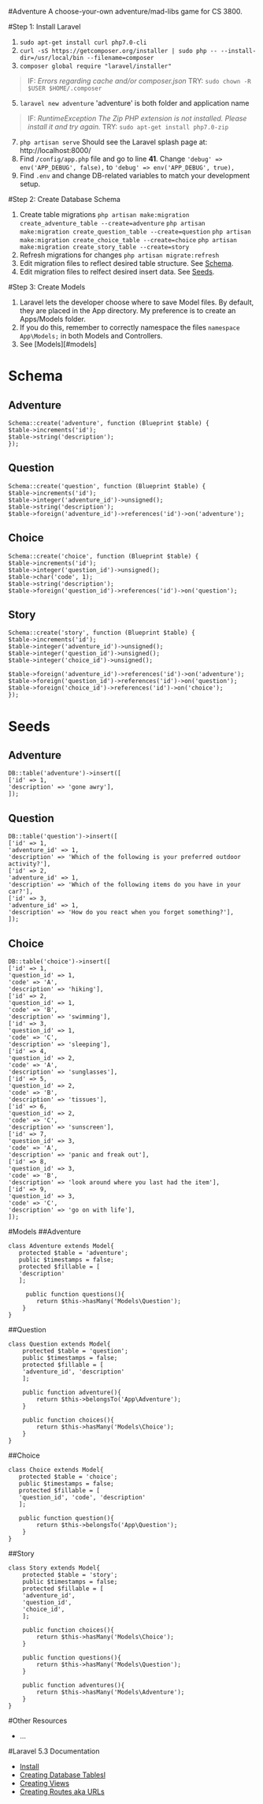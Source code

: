 #Adventure
A choose-your-own adventure/mad-libs game for CS 3800.

#Step 1: Install Laravel
1. `sudo apt-get install curl php7.0-cli`
2. `curl -sS https://getcomposer.org/installer | sudo php -- --install-dir=/usr/local/bin --filename=composer`
3. `composer global require "laravel/installer"`
> IF: *Errors regarding cache and/or composer.json*
TRY:
`sudo chown -R $USER $HOME/.composer`
5. `laravel new adventure`
'adventure' is both folder and application name
> IF: *RuntimeException The Zip PHP extension is not installed. Please install it and try again.*
TRY:
`sudo apt-get install php7.0-zip `
7. `php artisan serve`
Should see the Laravel splash page at: http://localhost:8000/
8. Find `/config/app.php` file and go to line **41**. Change `'debug' => env('APP_DEBUG', false),` to `'debug' => env('APP_DEBUG', true),`
9. Find `.env` and change DB-related variables to match your development setup.

#Step 2: Create Database Schema
1.  Create table migrations
`php artisan make:migration create_adventure_table --create=adventure`
`php artisan make:migration create_question_table --create=question`
`php artisan make:migration create_choice_table --create=choice`
`php artisan make:migration create_story_table --create=story`
2. Refresh migrations for changes
`php artisan migrate:refresh`
3. Edit migration files to reflect desired table structure. See [Schema](#schema).
4. Edit migration files to relfect desired insert data. See [Seeds](#seeds).

#Step 3: Create Models
1. Laravel lets the developer choose where to save Model files. By default, they are placed in the App directory. My preference is to create an Apps/Models folder.
2. If you do this, remember to correctly namespace the files `namespace App\Models;` in both Models and Controllers.
3. See [Models][#models]

# Schema
## Adventure
```
Schema::create('adventure', function (Blueprint $table) {
$table->increments('id');
$table->string('description');
});
```

## Question
```
Schema::create('question', function (Blueprint $table) {
$table->increments('id');
$table->integer('adventure_id')->unsigned();
$table->string('description');
$table->foreign('adventure_id')->references('id')->on('adventure');
```
## Choice
```
Schema::create('choice', function (Blueprint $table) {
$table->increments('id');
$table->integer('question_id')->unsigned();
$table->char('code', 1);
$table->string('description');
$table->foreign('question_id')->references('id')->on('question');
```
## Story
```
Schema::create('story', function (Blueprint $table) {
$table->increments('id');
$table->integer('adventure_id')->unsigned();
$table->integer('question_id')->unsigned();
$table->integer('choice_id')->unsigned();

$table->foreign('adventure_id')->references('id')->on('adventure');
$table->foreign('question_id')->references('id')->on('question');
$table->foreign('choice_id')->references('id')->on('choice');
});
```
# Seeds
## Adventure
```
DB::table('adventure')->insert([
['id' => 1,
'description' => 'gone awry'],
]);
```
## Question
```
DB::table('question')->insert([
['id' => 1,
'adventure_id' => 1,
'description' => 'Which of the following is your preferred outdoor activity?'],
['id' => 2,
'adventure_id' => 1,
'description' => 'Which of the following items do you have in your car?'],
['id' => 3,
'adventure_id' => 1,
'description' => 'How do you react when you forget something?'],
]);
```
## Choice
```
DB::table('choice')->insert([
['id' => 1,
'question_id' => 1,
'code' => 'A',
'description' => 'hiking'],
['id' => 2,
'question_id' => 1,
'code' => 'B',
'description' => 'swimming'],
['id' => 3,
'question_id' => 1,
'code' => 'C',
'description' => 'sleeping'],
['id' => 4,
'question_id' => 2,
'code' => 'A',
'description' => 'sunglasses'],
['id' => 5,
'question_id' => 2,
'code' => 'B',
'description' => 'tissues'],
['id' => 6,
'question_id' => 2,
'code' => 'C',
'description' => 'sunscreen'],
['id' => 7,
'question_id' => 3,
'code' => 'A',
'description' => 'panic and freak out'],
['id' => 8,
'question_id' => 3,
'code' => 'B',
'description' => 'look around where you last had the item'],
['id' => 9,
'question_id' => 3,
'code' => 'C',
'description' => 'go on with life'],
]);

```
#Models
##Adventure
```
class Adventure extends Model{
   protected $table = 'adventure';
   public $timestamps = false;
   protected $fillable = [
   'description'
   ];

     public function questions(){
        return $this->hasMany('Models\Question');
    }
}
```

##Question
```
class Question extends Model{
    protected $table = 'question';
    public $timestamps = false;
    protected $fillable = [
    'adventure_id', 'description'
    ];

    public function adventure(){
        return $this->belongsTo('App\Adventure');
    }

    public function choices(){
        return $this->hasMany('Models\Choice');
    }
}
```
##Choice
```
class Choice extends Model{
   protected $table = 'choice';
   public $timestamps = false;
   protected $fillable = [
   'question_id', 'code', 'description'
   ];

   public function question(){
        return $this->belongsTo('App\Question');
    }
}
```
##Story
```
class Story extends Model{
    protected $table = 'story';
    public $timestamps = false;
    protected $fillable = [
    'adventure_id',
    'question_id',
    'choice_id',
    ];

    public function choices(){
        return $this->hasMany('Models\Choice');
    }

    public function questions(){
        return $this->hasMany('Models\Question');
    }

    public function adventures(){
        return $this->hasMany('Models\Adventure');
    }
}
```
#Other Resources
* ...

#Laravel 5.3 Documentation
* [Install][1]
* [Creating Database Tablesl][2]
* [Creating Views][3]
* [Creating Routes aka URLs][4]

[1]: https://laravel.com/docs/5.3
[2]: https://laravel.com/docs/5.3/migrations
[3]: https://laravel.com/docs/5.3/blade
[4]: https://laravel.com/docs/5.3/routing